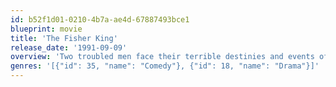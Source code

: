```yaml
---
id: b52f1d01-0210-4b7a-ae4d-67887493bce1
blueprint: movie
title: 'The Fisher King'
release_date: '1991-09-09'
overview: 'Two troubled men face their terrible destinies and events of their past as they join together on a mission to find the Holy Grail and thus to save themselves.'
genres: '[{"id": 35, "name": "Comedy"}, {"id": 18, "name": "Drama"}]'
---
```

